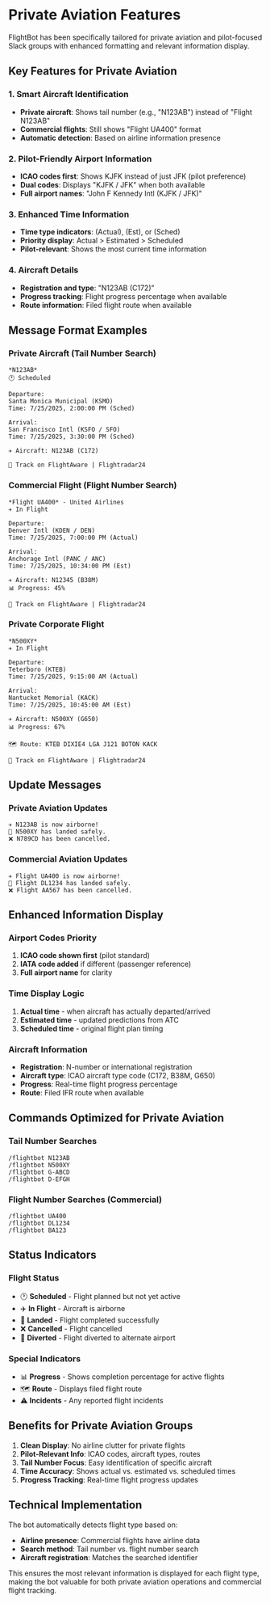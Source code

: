 # Private Aviation Features

FlightBot has been specifically tailored for private aviation and pilot-focused Slack groups with enhanced formatting and relevant information display.

## Key Features for Private Aviation

### 1. **Smart Aircraft Identification**
- **Private aircraft**: Shows tail number (e.g., "N123AB") instead of "Flight N123AB"
- **Commercial flights**: Still shows "Flight UA400" format
- **Automatic detection**: Based on airline information presence

### 2. **Pilot-Friendly Airport Information**
- **ICAO codes first**: Shows KJFK instead of just JFK (pilot preference)
- **Dual codes**: Displays "KJFK / JFK" when both available
- **Full airport names**: "John F Kennedy Intl (KJFK / JFK)"

### 3. **Enhanced Time Information**
- **Time type indicators**: (Actual), (Est), or (Sched)
- **Priority display**: Actual > Estimated > Scheduled
- **Pilot-relevant**: Shows the most current time information

### 4. **Aircraft Details**
- **Registration and type**: "N123AB (C172)" 
- **Progress tracking**: Flight progress percentage when available
- **Route information**: Filed flight route when available

## Message Format Examples

### Private Aircraft (Tail Number Search)
```
*N123AB*
🕐 Scheduled

Departure:
Santa Monica Municipal (KSMO)
Time: 7/25/2025, 2:00:00 PM (Sched)

Arrival:
San Francisco Intl (KSFO / SFO)
Time: 7/25/2025, 3:30:00 PM (Sched)

✈️ Aircraft: N123AB (C172)

🔗 Track on FlightAware | Flightradar24
```

### Commercial Flight (Flight Number Search)
```
*Flight UA400* - United Airlines
✈️ In Flight

Departure:
Denver Intl (KDEN / DEN)
Time: 7/25/2025, 7:00:00 PM (Actual)

Arrival:
Anchorage Intl (PANC / ANC)
Time: 7/25/2025, 10:34:00 PM (Est)

✈️ Aircraft: N12345 (B38M)
📊 Progress: 45%

🔗 Track on FlightAware | Flightradar24
```

### Private Corporate Flight
```
*N500XY*
✈️ In Flight

Departure:
Teterboro (KTEB)
Time: 7/25/2025, 9:15:00 AM (Actual)

Arrival:
Nantucket Memorial (KACK)
Time: 7/25/2025, 10:45:00 AM (Est)

✈️ Aircraft: N500XY (G650)
📊 Progress: 67%

🗺️ Route: KTEB DIXIE4 LGA J121 BOTON KACK

🔗 Track on FlightAware | Flightradar24
```

## Update Messages

### Private Aviation Updates
```
✈️ N123AB is now airborne!
🛬 N500XY has landed safely.
❌ N789CD has been cancelled.
```

### Commercial Aviation Updates  
```
✈️ Flight UA400 is now airborne!
🛬 Flight DL1234 has landed safely.
❌ Flight AA567 has been cancelled.
```

## Enhanced Information Display

### Airport Codes Priority
1. **ICAO code shown first** (pilot standard)
2. **IATA code added** if different (passenger reference)
3. **Full airport name** for clarity

### Time Display Logic
1. **Actual time** - when aircraft has actually departed/arrived
2. **Estimated time** - updated predictions from ATC
3. **Scheduled time** - original flight plan timing

### Aircraft Information
- **Registration**: N-number or international registration
- **Aircraft type**: ICAO aircraft type code (C172, B38M, G650)
- **Progress**: Real-time flight progress percentage
- **Route**: Filed IFR route when available

## Commands Optimized for Private Aviation

### Tail Number Searches
```
/flightbot N123AB
/flightbot N500XY  
/flightbot G-ABCD
/flightbot D-EFGH
```

### Flight Number Searches (Commercial)
```
/flightbot UA400
/flightbot DL1234
/flightbot BA123
```

## Status Indicators

### Flight Status
- 🕐 **Scheduled** - Flight planned but not yet active
- ✈️ **In Flight** - Aircraft is airborne
- 🛬 **Landed** - Flight completed successfully
- ❌ **Cancelled** - Flight cancelled
- 🔄 **Diverted** - Flight diverted to alternate airport

### Special Indicators
- 📊 **Progress** - Shows completion percentage for active flights
- 🗺️ **Route** - Displays filed flight route
- ⚠️ **Incidents** - Any reported flight incidents

## Benefits for Private Aviation Groups

1. **Clean Display**: No airline clutter for private flights
2. **Pilot-Relevant Info**: ICAO codes, aircraft types, routes
3. **Tail Number Focus**: Easy identification of specific aircraft
4. **Time Accuracy**: Shows actual vs. estimated vs. scheduled times
5. **Progress Tracking**: Real-time flight progress updates

## Technical Implementation

The bot automatically detects flight type based on:
- **Airline presence**: Commercial flights have airline data
- **Search method**: Tail number vs. flight number search
- **Aircraft registration**: Matches the searched identifier

This ensures the most relevant information is displayed for each flight type, making the bot valuable for both private aviation operations and commercial flight tracking.